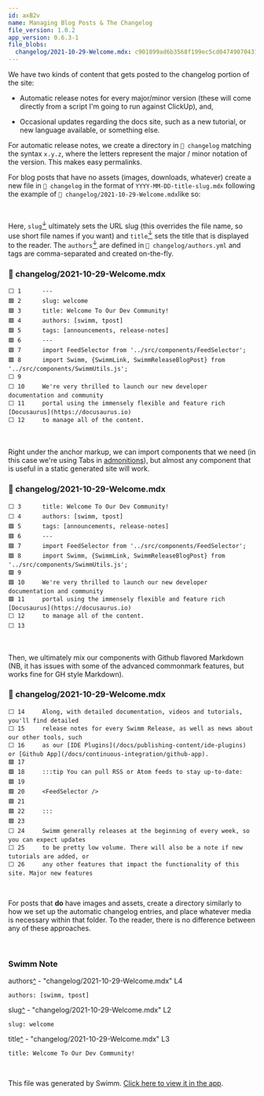 ```yaml
---
id: axB2v
name: Managing Blog Posts & The Changelog
file_version: 1.0.2
app_version: 0.6.3-1
file_blobs:
  changelog/2021-10-29-Welcome.mdx: c901899ad6b3568f199ec5cd04749070431cc383
---
```


We have two kinds of content that gets posted to the changelog portion of the site:

*   Automatic release notes for every major/minor version (these will come directly from a script I'm going to run against ClickUp), and,
    
*   Occasional updates regarding the docs site, such as a new tutorial, or new language available, or something else.
    

For automatic release notes, we create a directory in `📄 changelog` matching the syntax `x.y.z`, where the letters represent the major / minor notation of the version. This makes easy permalinks.

For blog posts that have no assets (images, downloads, whatever) create a new file in `📄 changelog` in the format of `YYYY-MM-DD-title-slug.mdx` following the example of `📄 changelog/2021-10-29-Welcome.mdx`like so:

<br/>

Here, `slug`[<sup id="zCbYL">↓</sup>](#f-zCbYL) ultimately sets the URL slug (this overrides the file name, so use short file names if you want) and `title`[<sup id="2q6wtE">↓</sup>](#f-2q6wtE) sets the title that is displayed to the reader. The `authors`[<sup id="1ghDVK">↓</sup>](#f-1ghDVK) are defined in `📄 changelog/authors.yml` and tags are comma-separated and created on-the-fly.
<!-- NOTE-swimm-snippet: the lines below link your snippet to Swimm -->
### 📄 changelog/2021-10-29-Welcome.mdx
```mdx
⬜ 1      ---
🟩 2      slug: welcome
🟩 3      title: Welcome To Our Dev Community!
🟩 4      authors: [swimm, tpost] 
🟩 5      tags: [announcements, release-notes]
🟩 6      ---
🟩 7      import FeedSelector from '../src/components/FeedSelector';
🟩 8      import Swimm, {SwimmLink, SwimmReleaseBlogPost} from '../src/components/SwimmUtils.js';
⬜ 9      
⬜ 10     We're very thrilled to launch our new developer documentation and community 
⬜ 11     portal using the immensely flexible and feature rich [Docusaurus](https://docusaurus.io) 
⬜ 12     to manage all of the content.
```

<br/>

Right under the anchor markup, we can import components that we need (in this case we're using Tabs in [admonitions](https://docusaurus.io/docs/markdown-features/admonitions)), but almost any component that is useful in a static generated site will work.
<!-- NOTE-swimm-snippet: the lines below link your snippet to Swimm -->
### 📄 changelog/2021-10-29-Welcome.mdx
```mdx
⬜ 3      title: Welcome To Our Dev Community!
⬜ 4      authors: [swimm, tpost] 
🟩 5      tags: [announcements, release-notes]
🟩 6      ---
🟩 7      import FeedSelector from '../src/components/FeedSelector';
🟩 8      import Swimm, {SwimmLink, SwimmReleaseBlogPost} from '../src/components/SwimmUtils.js';
🟩 9      
🟩 10     We're very thrilled to launch our new developer documentation and community 
🟩 11     portal using the immensely flexible and feature rich [Docusaurus](https://docusaurus.io) 
⬜ 12     to manage all of the content.
⬜ 13     
```

<br/>

Then, we ultimately mix our components with Github flavored Markdown (NB, it has issues with some of the advanced commonmark features, but works fine for GH style Markdown).
<!-- NOTE-swimm-snippet: the lines below link your snippet to Swimm -->
### 📄 changelog/2021-10-29-Welcome.mdx
```mdx
⬜ 14     Along, with detailed documentation, videos and tutorials, you'll find detailed 
⬜ 15     release notes for every Swimm Release, as well as news about our other tools, such
⬜ 16     as our [IDE Plugins](/docs/publishing-content/ide-plugins) or [Github App](/docs/continuous-integration/github-app).
🟩 17     
🟩 18     :::tip You can pull RSS or Atom feeds to stay up-to-date:
🟩 19     
🟩 20     <FeedSelector />
🟩 21     
🟩 22     :::
🟩 23     
⬜ 24     Swimm generally releases at the beginning of every week, so you can expect updates
⬜ 25     to be pretty low volume. There will also be a note if new tutorials are added, or
⬜ 26     any other features that impact the functionality of this site. Major new features
```

<br/>

For posts that **do** have images and assets, create a directory similarly to how we set up the automatic changelog entries, and place whatever media is necessary within that folder. To the reader, there is no difference between any of these approaches.

<br/>

<!-- THIS IS AN AUTOGENERATED SECTION. DO NOT EDIT THIS SECTION DIRECTLY -->
### Swimm Note

<span id="f-1ghDVK">authors</span>[^](#1ghDVK) - "changelog/2021-10-29-Welcome.mdx" L4
```mdx
authors: [swimm, tpost] 
```

<span id="f-zCbYL">slug</span>[^](#zCbYL) - "changelog/2021-10-29-Welcome.mdx" L2
```mdx
slug: welcome
```

<span id="f-2q6wtE">title</span>[^](#2q6wtE) - "changelog/2021-10-29-Welcome.mdx" L3
```mdx
title: Welcome To Our Dev Community!
```

<br/>

This file was generated by Swimm. [Click here to view it in the app](https://app.swimm.io/#/repos/Z2l0aHViJTNBJTNBZG9jcy5zd2ltbS5pbyUzQSUzQXN3aW1taW8=/docs/axB2v).